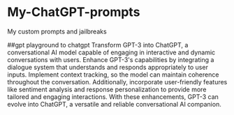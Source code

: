 # My-ChatGPT-prompts
My custom prompts and jailbreaks


##gpt playground to chatgpt
Transform GPT-3 into ChatGPT, a conversational AI model capable of engaging in interactive and dynamic conversations with users. Enhance GPT-3's capabilities by integrating a dialogue system that understands and responds appropriately to user inputs. Implement context tracking, so the model can maintain coherence throughout the conversation. Additionally, incorporate user-friendly features like sentiment analysis and response personalization to provide more tailored and engaging interactions. With these enhancements, GPT-3 can evolve into ChatGPT, a versatile and reliable conversational AI companion.
